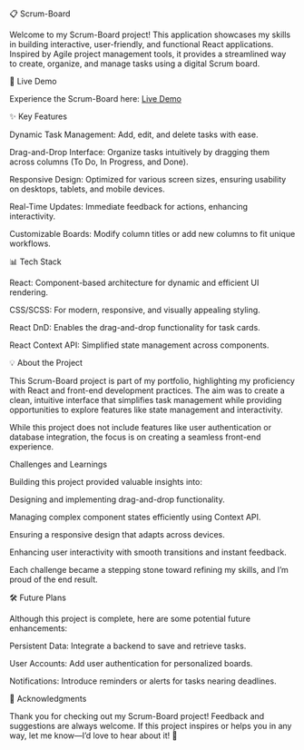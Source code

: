 📋 Scrum-Board

Welcome to my Scrum-Board project! This application showcases my skills in building interactive, user-friendly, and functional React applications. Inspired by Agile project management tools, it provides a streamlined way to create, organize, and manage tasks using a digital Scrum board.

🚀 Live Demo

Experience the Scrum-Board here: [Live Demo](https://dcdavidcerny.github.io/Scrum-Board/)

✨ Key Features

Dynamic Task Management: Add, edit, and delete tasks with ease.

Drag-and-Drop Interface: Organize tasks intuitively by dragging them across columns (To Do, In Progress, and Done).

Responsive Design: Optimized for various screen sizes, ensuring usability on desktops, tablets, and mobile devices.

Real-Time Updates: Immediate feedback for actions, enhancing interactivity.

Customizable Boards: Modify column titles or add new columns to fit unique workflows.

📊 Tech Stack

React: Component-based architecture for dynamic and efficient UI rendering.

CSS/SCSS: For modern, responsive, and visually appealing styling.

React DnD: Enables the drag-and-drop functionality for task cards.

React Context API: Simplified state management across components.

💡 About the Project

This Scrum-Board project is part of my portfolio, highlighting my proficiency with React and front-end development practices. The aim was to create a clean, intuitive interface that simplifies task management while providing opportunities to explore features like state management and interactivity.

While this project does not include features like user authentication or database integration, the focus is on creating a seamless front-end experience.

Challenges and Learnings

Building this project provided valuable insights into:

Designing and implementing drag-and-drop functionality.

Managing complex component states efficiently using Context API.

Ensuring a responsive design that adapts across devices.

Enhancing user interactivity with smooth transitions and instant feedback.

Each challenge became a stepping stone toward refining my skills, and I’m proud of the end result.

🛠️ Future Plans

Although this project is complete, here are some potential future enhancements:

Persistent Data: Integrate a backend to save and retrieve tasks.

User Accounts: Add user authentication for personalized boards.

Notifications: Introduce reminders or alerts for tasks nearing deadlines.

🙏 Acknowledgments

Thank you for checking out my Scrum-Board project! Feedback and suggestions are always welcome. If this project inspires or helps you in any way, let me know—I’d love to hear about it! 🙂